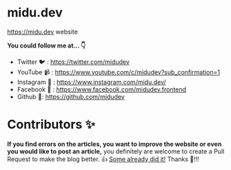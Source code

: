 # midu.dev

https://midu.dev website

**You could follow me at... 👇**

* Twitter 🐦 : https://twitter.com/midudev
* YouTube 📹 : https://www.youtube.com/c/midudev?sub_confirmation=1
* Instagram 📸 : https://www.instagram.com/midu.dev/
* Facebook 💬 : https://www.facebook.com/midudev.frontend
* Github 🐙: https://github.com/midudev

# Contributors ✨

**If you find errors on the articles, you want to improve the website or even you would like to post an article,** you definitely are welcome to create a Pull Request to make the blog better. 👍 [Some already did it!](https://github.com/midudev/midu.dev/graphs/contributors) Thanks 🙇‍!!!
